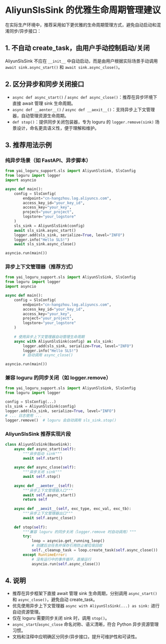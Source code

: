 # AliyunSlsSink 的优雅生命周期管理建议

在实际生产环境中，推荐采用如下更优雅的生命周期管理方式，避免自动启动和混淆同步/异步接口：

## 1. 不自动 create_task，由用户手动控制启动/关闭

AliyunSlsSink 不应在 `__init__` 中自动启动，而是由用户根据实际场景手动调用 `await sink.async_start()` 和 `await sink.async_close()`。

## 2. 区分异步和同步关闭接口

- `async def async_start()` / `async def async_close()`：推荐在异步环境下直接 await 管理 sink 生命周期。
- `async def __aenter__()` / `async def __aexit__()`：支持异步上下文管理器，自动管理资源生命周期。
- `def stop()`：提供同步关闭包装器，专为 loguru 的 `logger.remove(sink)` 场景设计，命名更具语义性，便于理解和维护。

## 3. 推荐用法示例

### 纯异步场景（如 FastAPI、异步脚本）

```python
from yai_loguru_support.sls import AliyunSlsSink, SlsConfig
from loguru import logger
import asyncio

async def main():
    config = SlsConfig(
        endpoint="cn-hangzhou.log.aliyuncs.com",
        access_key_id="your_key_id",
        access_key="your_key",
        project="your_project",
        logstore="your_logstore"
    )
    sls_sink = AliyunSlsSink(config)
    await sls_sink.async_start()
    logger.add(sls_sink, serialize=True, level="INFO")
    logger.info("Hello SLS!")
    await sls_sink.async_close()

asyncio.run(main())
```

### 异步上下文管理器（推荐方式）

```python
from yai_loguru_support.sls import AliyunSlsSink, SlsConfig
from loguru import logger
import asyncio

async def main():
    config = SlsConfig(
        endpoint="cn-hangzhou.log.aliyuncs.com",
        access_key_id="your_key_id",
        access_key="your_key",
        project="your_project",
        logstore="your_logstore"
    )
    
    # 使用异步上下文管理器自动管理生命周期
    async with AliyunSlsSink(config) as sls_sink:
        logger.add(sls_sink, serialize=True, level="INFO")
        logger.info("Hello SLS!")
        # 自动调用 async_close()

asyncio.run(main())
```

### 兼容 loguru 的同步关闭（如 logger.remove）

```python
from yai_loguru_support.sls import AliyunSlsSink, SlsConfig
from loguru import logger

config = SlsConfig(...)
sls_sink = AliyunSlsSink(config)
logger.add(sls_sink, serialize=True, level="INFO")
# ... 日志使用 ...
logger.remove()  # loguru 会自动调用 sls_sink.stop()
```

### AliyunSlsSink 推荐实现片段

```python
class AliyunSlsSink(BaseSink):
    async def async_start(self):
        """异步启动 sink"""
        await self.start()
    
    async def async_close(self):
        """异步关闭 sink"""
        await self.stop()
    
    async def __aenter__(self):
        """异步上下文管理器入口"""
        await self.async_start()
        return self
    
    async def __aexit__(self, exc_type, exc_val, exc_tb):
        """异步上下文管理器出口"""
        await self.async_close()
    
    def stop(self):
        """兼容 loguru 的同步关闭（logger.remove 时自动调用）"""
        try:
            loop = asyncio.get_running_loop()
            # 创建后台任务并保存引用防止被垃圾回收
            self._cleanup_task = loop.create_task(self.async_close())
        except RuntimeError:
            # 没有运行中的事件循环，直接运行
            asyncio.run(self.async_close())
```

## 4. 说明

- 推荐在异步框架下直接 await 管理 sink 生命周期，分别调用 `async_start()` 和 `async_close()`，避免自动 create_task。
- 优先使用异步上下文管理器 `async with AliyunSlsSink(...) as sink:` 进行自动资源管理。
- 仅在 loguru 需要同步关闭 sink 时，调用 `stop()`。
- `async_start`/`async_close` 命名对称、语义清晰，符合 Python 异步资源管理习惯。
- 文档和注释中应明确区分同步/异步接口，提升可维护性和可读性。 
